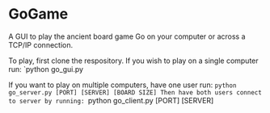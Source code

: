 # GoGame

A GUI to play the ancient board game Go on your computer or across a TCP/IP connection. 

To play, first clone the respository. If you wish to play on a single computer run:
`python go_gui.py 

If you want to play on multiple computers, have one user run:
`python go_server.py [PORT] [SERVER] [BOARD SIZE]
Then have both users connect to server by running:
`python go_client.py [PORT] [SERVER]
